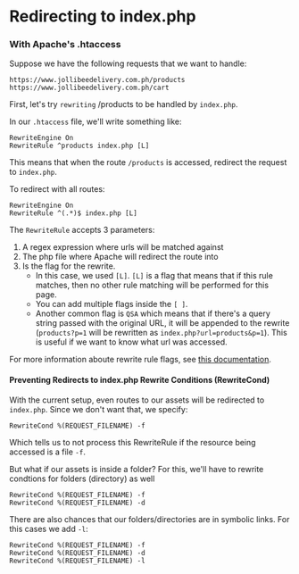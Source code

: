 # Redirecting to index.php

### With Apache's .htaccess

Suppose we have the following requests that we want to handle:

``
https://www.jollibeedelivery.com.ph/products
https://www.jollibeedelivery.com.ph/cart
``

First, let's try `rewriting` /products to be handled by `index.php`.

In our `.htaccess` file, we'll write something like:

```
RewriteEngine On
RewriteRule ^products index.php [L]
```

This means that when the route `/products` is accessed, redirect the request to `index.php`.

To redirect with all routes:

```
RewriteEngine On
RewriteRule ^(.*)$ index.php [L]
```

The `RewriteRule` accepts 3 parameters:
1. A regex expression where urls will be matched against
2. The php file where Apache will redirect the route into
3. Is the flag for the rewrite.
    - In this case, we used `[L]`. `[L]` is a flag that means that if this rule matches, then no other rule matching will be performed for this page.
    - You can add multiple flags inside the `[ ]`.
    - Another common flag is `QSA` which means that if there's a query string passed with the original URL, it will be appended to the rewrite (`products?p=1` will be rewritten as `index.php?url=products&p=1`). This is useful if we want to know what url was accessed.

For more information aboute rewrite rule flags, see [this documentation](https://httpd.apache.org/docs/2.4/rewrite/flags.html).


#### Preventing Redirects to index.php Rewrite Conditions (RewriteCond)

With the current setup, even routes to our assets will be redirected to `index.php`. Since we don't want that, we specify:

```
RewriteCond %(REQUEST_FILENAME) -f
```

Which tells us to not process this RewriteRule if the resource being accessed is a file `-f`.

But what if our assets is inside a folder? For this, we'll have to rewrite condtions for folders (directory) as well

```
RewriteCond %(REQUEST_FILENAME) -f
RewriteCond %(REQUEST_FILENAME) -d
```

There are also chances that our folders/directories are in symbolic links. For this cases we add `-l`:

```
RewriteCond %(REQUEST_FILENAME) -f
RewriteCond %(REQUEST_FILENAME) -d
RewriteCond %(REQUEST_FILENAME) -l
```